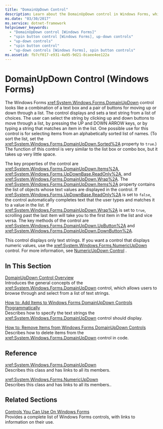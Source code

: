 ```yaml
---
title: "DomainUpDown Control"
description: Learn about the DomainUpDown control in Windows Forms, which looks like a combination of a text box and a pair of buttons for moving up or down through a list.
ms.date: "03/30/2017"
ms.service: dotnet-framework
helpviewer_keywords: 
  - "DomainUpDown control [Windows Forms]"
  - "spin button control [Windows Forms], up-down controls"
  - "up-down controls"
  - "spin button control"
  - "up-down controls [Windows Forms], spin button controls"
ms.assetid: fb7cf017-e931-4a95-9d21-8caee4ee122a
---
```

# DomainUpDown Control (Windows Forms)

The Windows Forms <xref:System.Windows.Forms.DomainUpDown> control looks like a combination of a text box and a pair of buttons for moving up or down through a list. The control displays and sets a text string from a list of choices. The user can select the string by clicking up and down buttons to move through a list, by pressing the UP and DOWN ARROW keys, or by typing a string that matches an item in the list. One possible use for this control is for selecting items from an alphabetically sorted list of names. (To sort the list, set the <xref:System.Windows.Forms.DomainUpDown.Sorted%2A> property to `true`.) The function of this control is very similar to the list box or combo box, but it takes up very little space.  
  
The key properties of the control are <xref:System.Windows.Forms.DomainUpDown.Items%2A>, <xref:System.Windows.Forms.UpDownBase.ReadOnly%2A>, and <xref:System.Windows.Forms.DomainUpDown.Wrap%2A>. The <xref:System.Windows.Forms.DomainUpDown.Items%2A> property contains the list of objects whose text values are displayed in the control. If <xref:System.Windows.Forms.UpDownBase.ReadOnly%2A> is set to `false`, the control automatically completes text that the user types and matches it to a value in the list. If <xref:System.Windows.Forms.DomainUpDown.Wrap%2A> is set to `true`, scrolling past the last item will take you to the first item in the list and vice versa. The key methods of the control are <xref:System.Windows.Forms.DomainUpDown.UpButton%2A> and <xref:System.Windows.Forms.DomainUpDown.DownButton%2A>.  
  
This control displays only text strings. If you want a control that displays numeric values, use the <xref:System.Windows.Forms.NumericUpDown> control. For more information, see [NumericUpDown Control](numericupdown-control-windows-forms.md) .  
  
## In This Section  

[DomainUpDown Control Overview](domainupdown-control-overview-windows-forms.md)\
Introduces the general concepts of the <xref:System.Windows.Forms.DomainUpDown> control, which allows users to browse through and select from a list of text strings.  
  
[How to: Add Items to Windows Forms DomainUpDown Controls Programmatically](how-to-add-items-to-windows-forms-domainupdown-controls-programmatically.md)\
Describes how to specify the text strings the <xref:System.Windows.Forms.DomainUpDown> control should display.  
  
[How to: Remove Items from Windows Forms DomainUpDown Controls](how-to-remove-items-from-windows-forms-domainupdown-controls.md)\
Describes how to delete items from the <xref:System.Windows.Forms.DomainUpDown> control in code.  
  
## Reference  

<xref:System.Windows.Forms.DomainUpDown>  
Describes this class and has links to all its members.  
  
<xref:System.Windows.Forms.NumericUpDown>  
Describes this class and has links to all its members..  
  
## Related Sections  

[Controls You Can Use On Windows Forms](controls-to-use-on-windows-forms.md)\
Provides a complete list of Windows Forms controls, with links to information on their use.
